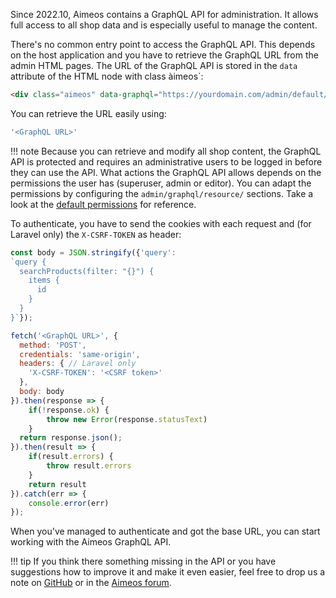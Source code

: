 Since 2022.10, Aimeos contains a GraphQL API for administration. It allows full access to all shop data and is especially useful to manage the content.

There's no common entry point to access the GraphQL API. This depends on the host application and you have to retrieve the GraphQL URL from the admin HTML pages. The URL of the GraphQL API is stored in the `data` attribute of the HTML node with class àimeos`:

```html
<div class="aimeos" data-graphql="https://yourdomain.com/admin/default/graphql">
```

You can retrieve the URL easily using:

```javascript
'<GraphQL URL>'
```

!!! note
    Because you can retrieve and modify all shop content, the GraphQL API is protected and requires an administrative users to be logged in before they can use the API. What actions the GraphQL API allows depends on the permissions the user has (superuser, admin or editor). You can adapt the permissions by configuring the `admin/graphql/resource/` sections. Take a look at the [default permissions](https://github.com/aimeos/ai-admin-graphql/blob/master/config/admin/graphql/resource.php) for reference.

To authenticate, you have to send the cookies with each request and (for Laravel only) the `X-CSRF-TOKEN` as header:

```javascript
const body = JSON.stringify({'query':
`query {
  searchProducts(filter: "{}") {
    items {
      id
    }
  }
}`});

fetch('<GraphQL URL>', {
  method: 'POST',
  credentials: 'same-origin',
  headers: { // Laravel only
    'X-CSRF-TOKEN': '<CSRF token>'
  },
  body: body
}).then(response => {
    if(!response.ok) {
        throw new Error(response.statusText)
    }
  return response.json();
}).then(result => {
    if(result.errors) {
        throw result.errors
    }
    return result
}).catch(err => {
    console.error(err)
});
```

When you've managed to authenticate and got the base URL, you can start working with the Aimeos GraphQL API.

!!! tip
    If you think there something missing in the API or you have suggestions how to improve it and make it even easier, feel free to drop us a note on [GitHub](https://github.com/aimeos/ai-admin-graphql) or in the [Aimeos forum](https://aimeos.org/help/help-f15/).
